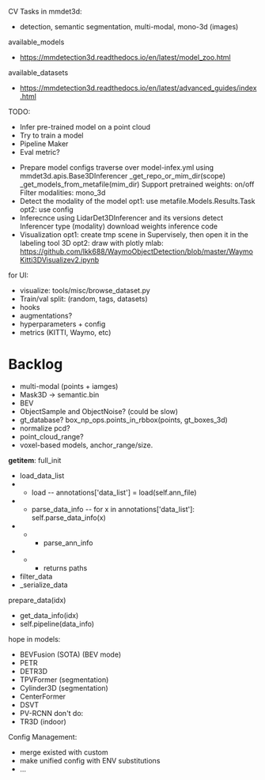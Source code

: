 CV Tasks in mmdet3d:
- detection, semantic segmentation, multi-modal, mono-3d (images)

available_models
- https://mmdetection3d.readthedocs.io/en/latest/model_zoo.html

available_datasets
- https://mmdetection3d.readthedocs.io/en/latest/advanced_guides/index.html


TODO:
+ Infer pre-trained model on a point cloud
+ Try to train a model
+ Pipeline Maker
+ Eval metric?
- Prepare model configs
    traverse over model-infex.yml
        using mmdet3d.apis.Base3DInferencer
        _get_repo_or_mim_dir(scope)
        _get_models_from_metafile(mim_dir)
    Support pretrained weights: on/off
    Filter modalities: mono_3d
- Detect the modality of the model
    opt1: use metafile.Models.Results.Task
    opt2: use config
- Inferecnce using LidarDet3DInferencer and its versions
    detect Inferencer type (modality)
    download weights
    inference code
- Visualization
    opt1: create tmp scene in Supervisely, then open it in the labeling tool 3D
    opt2: draw with plotly
    mlab: https://github.com/lkk688/WaymoObjectDetection/blob/master/WaymoKitti3DVisualizev2.ipynb



for UI:
- visualize: tools/misc/browse_dataset.py
- Train/val split: (random, tags, datasets)
- hooks
- augmentations?
- hyperparameters + config
- metrics (KITTI, Waymo, etc)


# Backlog
- multi-modal (points + iamges)
- Mask3D -> semantic.bin
- BEV
- ObjectSample and ObjectNoise? (could be slow)
- gt_database? box_np_ops.points_in_rbbox(points, gt_boxes_3d)
- normalize pcd?
- point_cloud_range?
- voxel-based models, anchor_range/size.



__getitem__:
full_init
- load_data_list
- - load -- annotations['data_list'] = load(self.ann_file)
- - parse_data_info -- for x in annotations['data_list']: self.parse_data_info(x)
- - - parse_ann_info
- - - returns paths
- filter_data
- _serialize_data

prepare_data(idx)
- get_data_info(idx)
- self.pipeline(data_info)



hope in models:
- BEVFusion (SOTA) (BEV mode)
- PETR
- DETR3D
- TPVFormer (segmentation)
- Cylinder3D (segmentation)
- CenterFormer
- DSVT
- PV-RCNN
don't do:
- TR3D (indoor)


Config Management:
- merge existed with custom
- make unified config with ENV substitutions
- ...